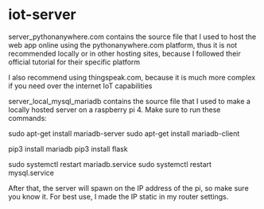 # iot-server
server_pythonanywhere.com contains the source file that I used to host
the web app online using the pythonanywhere.com platform, thus it is not recommended locally or in other hosting sites, because I followed their official tutorial for their specific platform

I also recommend using thingspeak.com, because it is much more complex if you need over the internet IoT capabilities

server_local_mysql_mariadb contains the source file that I used to make a locally hosted server on a raspberry pi 4.
Make sure to run these commands:

sudo apt-get install mariadb-server
sudo apt-get install mariadb-client

pip3 install mariadb
pip3 install flask

sudo systemctl restart mariadb.service
sudo systemctl restart mysql.service

After that, the server will spawn on the IP address of the pi, so make sure you know it. For best use, I made the IP static in my router settings.
